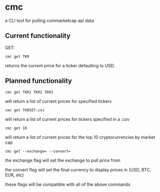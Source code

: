 # cmc
a CLI tool for pulling coinmarketcap api data

## Current functionality

GET:

```cmc get TKR```

returns the current price for a ticker defaulting to USD.

## Planned functionality
```cmc get TKR1 TKR2 TKR3```

will return a list of current prices for specified tickers

```cmc get TKRSET.csv```

will return a list of current prices for tickers specified in a .csv

```cmc get 10```

will return a list of current prices for the top 10 cryptocurrencies by market cap

```cmc get --exchange= --convert=```

the exchange flag will set the exchange to pull price from

the convert flag will set the final currency to display prices in (USD, BTC, EUR, etc)

these flags will be compatible with all of the above commands

